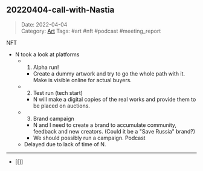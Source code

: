  ## 20220404-call-with-Nastia
 
>Date: 2022-04-04  
>Category: [Art](links/00Art.md)
>Tags: #art #nft #podcast #meeting_report

NFT
- N took a look at platforms
	- 1. Alpha run!
		- Create a dummy artwork and try to go the whole path with it. Make is visible online for actual buyers.
	- 2. Test run (tech start)
		- N will make a digital copies of the real works and provide them to be placed on auctions.
	- 3. Brand campaign
		- N and I need to create a brand to accumulate community, feedback and new creators. (Could it be a "Save Russia" brand?)
		- We should possibly run a campaign.
Podcast
	- Delayed due to lack of time of N.

---
- [[]]